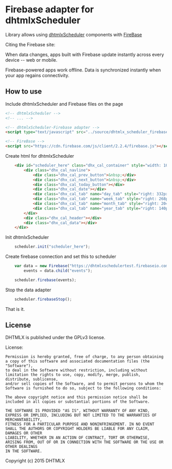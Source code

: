 Firebase adapter for dhtmlxScheduler
=============================

Library allows using [dhtmlxScheduler](http://dhtmlx.com/docs/products/dhtmlxScheduler) components with [FireBase](https://firebase.com/)

Citing the Firebase site:

When data changes, apps built with Firebase update instantly across every device -- web or mobile.

Firebase-powered apps work offline. Data is synchronized instantly when your app regains connectivity.


How to use
-----------

Include dhtmlxScheduler and Firebase files on the page

```html
<!-- dhtmlxScheduler -->
<!-- ... -->

<!-- dhtmlxScheduler-Firebase adapter -->
<script type="text/javascript" src="../source/dhtmlx_scheduler_firebase.js"></script>

<!-- FireBase -->
<script src="https://cdn.firebase.com/js/client/2.2.4/firebase.js"></script>
```
Create html for dhtmlxScheduler

```html
    <div id="scheduler_here" class="dhx_cal_container" style="width: 100%; height: 500px;">
        <div class="dhx_cal_navline">
            <div class="dhx_cal_prev_button">&nbsp;</div>
            <div class="dhx_cal_next_button">&nbsp;</div>
            <div class="dhx_cal_today_button"></div>
            <div class="dhx_cal_date"></div>
            <div class="dhx_cal_tab" name="day_tab" style="right: 332px;"></div>
            <div class="dhx_cal_tab" name="week_tab" style="right: 268px;"></div>
            <div class="dhx_cal_tab" name="month_tab" style="right: 204px;"></div>
            <div class="dhx_cal_tab" name="year_tab" style="right: 140px;"></div>
        </div>
        <div class="dhx_cal_header"></div>
        <div class="dhx_cal_data"></div>
    </div>
```

Init dhtmlxScheduler

```js
    scheduler.init("scheduler_here");
```

Create firebase connection and set this to scheduler

```js
    var data = new Firebase("https://dhtmlxschedulertest.firebaseio.com"),
        events = data.child("events");

    scheduler.firebase(events);
```

Stop the data adapter

```js
    scheduler.firebaseStop();
```

That is it.

License
----------

DHTMLX is published under the GPLv3 license.

License:

	Permission is hereby granted, free of charge, to any person obtaining a copy of this software and associated documentation files (the "Software"),
	to deal in the Software without restriction, including without limitation the rights to use, copy, modify, merge, publish, distribute, sublicense,
	and/or sell copies of the Software, and to permit persons to whom the Software is furnished to do so, subject to the following conditions:

	The above copyright notice and this permission notice shall be included in all copies or substantial portions of the Software.

	THE SOFTWARE IS PROVIDED "AS IS", WITHOUT WARRANTY OF ANY KIND, EXPRESS OR IMPLIED, INCLUDING BUT NOT LIMITED TO THE WARRANTIES OF MERCHANTABILITY,
	FITNESS FOR A PARTICULAR PURPOSE AND NONINFRINGEMENT. IN NO EVENT SHALL THE AUTHORS OR COPYRIGHT HOLDERS BE LIABLE FOR ANY CLAIM, DAMAGES OR OTHER
	LIABILITY, WHETHER IN AN ACTION OF CONTRACT, TORT OR OTHERWISE, ARISING FROM, OUT OF OR IN CONNECTION WITH THE SOFTWARE OR THE USE OR OTHER DEALINGS
	IN THE SOFTWARE.


Copyright (c) 2015 DHTMLX